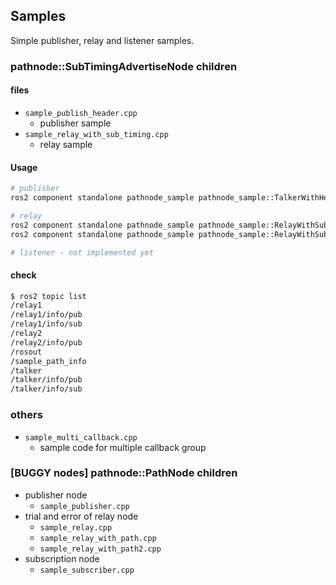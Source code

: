 ## Samples

Simple publisher, relay and listener samples.

### pathnode::SubTimingAdvertiseNode children

#### files

- `sample_publish_header.cpp`
  - publisher sample
- `sample_relay_with_sub_timing.cpp`
  - relay sample

#### Usage

``` bash
# publisher
ros2 component standalone pathnode_sample pathnode_sample::TalkerWithHeader -r chatter:=talker

# relay
ros2 component standalone pathnode_sample pathnode_sample::RelayWithSubTiming -r in:=talker -r out:=relay1
ros2 component standalone pathnode_sample pathnode_sample::RelayWithSubTiming -r in:=relay1 -r out:=relay2

# listener - not implemented yet
```

#### check

``` bash
$ ros2 topic list
/relay1
/relay1/info/pub
/relay1/info/sub
/relay2
/relay2/info/pub
/rosout
/sample_path_info
/talker
/talker/info/pub
/talker/info/sub
```



### others

- `sample_multi_callback.cpp`
  - sample code for multiple callback group

### [BUGGY nodes] pathnode::PathNode children

- publisher node
  - `sample_publisher.cpp`
- trial and error of relay node
  - `sample_relay.cpp`
  - `sample_relay_with_path.cpp`
  - `sample_relay_with_path2.cpp`
- subscription node
  - `sample_subscriber.cpp`

